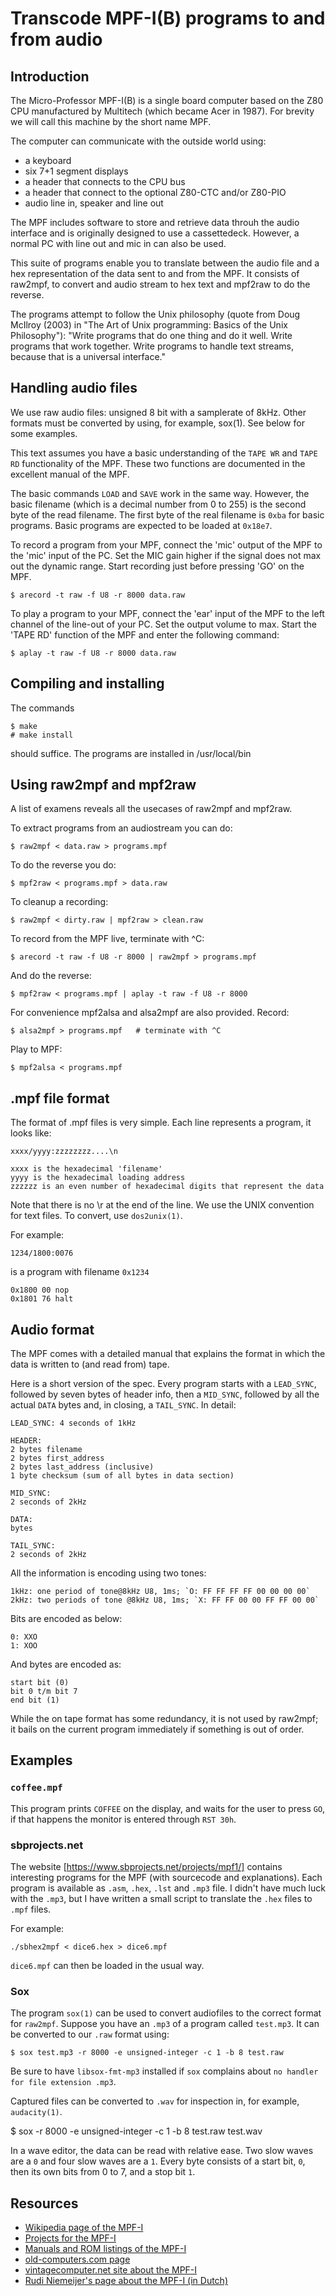 Transcode MPF-I(B) programs to and from audio
=============================================

Introduction
------------

The Micro-Professor MPF-I(B) is a single board computer based on the Z80 CPU
manufactured by Multitech (which became Acer in 1987). For brevity we will call
this machine by the short name MPF.

The computer can communicate with the outside world using:
* a keyboard
* six 7+1 segment displays
* a header that connects to the CPU bus
* a header that connect to the optional Z80-CTC and/or Z80-PIO
* audio line in, speaker and line out

The MPF includes software to store and retrieve data throuh the audio
interface and is originally designed to use a cassettedeck. However, a normal
PC with line out and mic in can also be used.

This suite of programs enable you to translate between the audio file and a hex
representation of the data sent to and from the MPF. It consists of
raw2mpf, to convert and audio stream to hex text and mpf2raw to do the reverse.

The programs attempt to follow the Unix philosophy (quote from Doug McIlroy
(2003) in "The Art of Unix programming: Basics of the Unix Philosophy"): "Write
programs that do one thing and do it well. Write programs that work together.
Write programs to handle text streams, because that is a universal interface."


Handling audio files 
--------------------

We use raw audio files: unsigned 8 bit with a samplerate of 8kHz.  Other formats
must be converted by using, for example, sox(1). See below for some examples.

This text assumes you have a basic understanding of the `TAPE WR` and `TAPE RD`
functionality of the MPF. These two functions are documented in the
excellent manual of the MPF.

The basic commands `LOAD` and `SAVE` work in the same way. However, the basic
filename (which is a decimal number from 0 to 255) is the second byte of the
read filename. The first byte of the real filename is `0xba` for basic programs.
Basic programs are expected to be loaded at `0x18e7`.

To record a program from your MPF, connect the 'mic' output of the MPF
to the 'mic' input of the PC. Set the MIC gain higher if the signal does not max
out the dynamic range. Start recording just before pressing 'GO' on the MPF.

    $ arecord -t raw -f U8 -r 8000 data.raw

To play a program to your MPF, connect the 'ear' input of the MPF to the
left channel of the line-out of your PC. Set the output volume to max. Start the
'TAPE RD' function of the MPF and enter the following command:

    $ aplay -t raw -f U8 -r 8000 data.raw


Compiling and installing
------------------------

The commands

    $ make
    # make install

should suffice. The programs are installed in /usr/local/bin


Using raw2mpf and mpf2raw
-------------------------

A list of examens reveals all the usecases of raw2mpf and mpf2raw.

To extract programs from an audiostream you can do:

    $ raw2mpf < data.raw > programs.mpf

To do the reverse you do:

    $ mpf2raw < programs.mpf > data.raw

To cleanup a recording:

    $ raw2mpf < dirty.raw | mpf2raw > clean.raw

To record from the MPF live, terminate with ^C:

    $ arecord -t raw -f U8 -r 8000 | raw2mpf > programs.mpf

And do the reverse:

    $ mpf2raw < programs.mpf | aplay -t raw -f U8 -r 8000

For convenience mpf2alsa and alsa2mpf are also provided. Record:

    $ alsa2mpf > programs.mpf   # terminate with ^C

Play to MPF:

    $ mpf2alsa < programs.mpf


.mpf file format
----------------

The format of .mpf files is very simple. Each line represents a program, it looks like:

    xxxx/yyyy:zzzzzzzz....\n

    xxxx is the hexadecimal 'filename'
    yyyy is the hexadecimal loading address
    zzzzzz is an even number of hexadecimal digits that represent the data

Note that there is no \r at the end of the line. We use the UNIX convention for
text files. To convert, use `dos2unix(1)`.

For example:

    1234/1800:0076

is a program with filename `0x1234`

    0x1800 00 nop
    0x1801 76 halt


Audio format
------------

The MPF comes with a detailed manual that explains the format in which the
data is written to (and read from) tape. 

Here is a short version of the spec. Every program starts with a `LEAD_SYNC`,
followed by seven bytes of header info, then a `MID_SYNC`, followed by all the
actual `DATA` bytes and, in closing, a `TAIL_SYNC`. In detail:

    LEAD_SYNC: 4 seconds of 1kHz

    HEADER:
    2 bytes filename
    2 bytes first_address
    2 bytes last_address (inclusive)
    1 byte checksum (sum of all bytes in data section)

    MID_SYNC:
    2 seconds of 2kHz

    DATA:
    bytes

    TAIL_SYNC:
    2 seconds of 2kHz

All the information is encoding using two tones:

    1kHz: one period of tone@8kHz U8, 1ms; `O: FF FF FF FF 00 00 00 00`
    2kHz: two periods of tone @8kHz U8, 1ms; `X: FF FF 00 00 FF FF 00 00`

Bits are encoded as below:

    0: XXO
    1: XOO

And bytes are encoded as:

    start bit (0)
    bit 0 t/m bit 7
    end bit (1)

While the on tape format has some redundancy, it is not used by raw2mpf; it
bails on the current program immediately if something is out of order.


Examples
--------

### `coffee.mpf`

This program prints `COFFEE` on the display, and waits for the user to press `GO`,
if that happens the monitor is entered through `RST 30h`.

### sbprojects.net

The website [https://www.sbprojects.net/projects/mpf1/] contains interesting
programs for the MPF (with sourcecode and explanations). Each program is
available as `.asm`, `.hex`, `.lst` and `.mp3` file. I didn't have much luck
with the `.mp3`, but I have written a small script to translate the `.hex` files
to `.mpf` files.

For example:

    ./sbhex2mpf < dice6.hex > dice6.mpf

`dice6.mpf` can then be loaded in the usual way.

### Sox

The program `sox(1)` can be used to convert audiofiles to the correct format for
`raw2mpf`. Suppose you have an `.mp3` of a program called `test.mp3`. It can be
converted to our `.raw` format using:

    $ sox test.mp3 -r 8000 -e unsigned-integer -c 1 -b 8 test.raw

Be sure to have `libsox-fmt-mp3` installed if `sox` complains about `no handler
for file extension .mp3`.

Captured files can be converted to `.wav` for inspection in, for example,
`audacity(1)`.

$ sox -r 8000 -e unsigned-integer -c 1 -b 8 test.raw test.wav

In a wave editor, the data can be read with relative ease. Two slow waves are a
`0` and four slow waves are a `1`. Every byte consists of a start bit, `0`, then
its own bits from 0 to 7, and a stop bit `1`.

Resources
---------

* [Wikipedia page of the MPF-I](https://en.wikipedia.org/wiki/Micro-Professor_MPF-I)
* [Projects for the MPF-I](https://www.sbprojects.net/projects/mpf1/)
* [Manuals and ROM listings of the MPF-I](http://electrickery.xs4all.nl/comp/mpf1/doc/)
* [old-computers.com page](http://www.old-computers.com/museum/computer.asp?c=479)
* [vintagecomputer.net site about the MPF-I](http://www.vintagecomputer.net/fjkraan/comp/mpf1/)
* [Rudi Niemeijer's page about the MPF-I (in Dutch)](http://www.rudiniemeijer.nl/micro-professor-mpf-1/)
